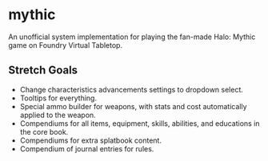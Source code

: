 # mythic

An unofficial system implementation for playing the fan-made Halo: Mythic game on Foundry Virtual Tabletop.

## Stretch Goals

* Change characteristics advancements settings to dropdown select.
* Tooltips for everything.
* Special ammo builder for weapons, with stats and cost automatically applied to the weapon.
* Compendiums for all items, equipment, skills, abilities, and educations in the core book.
* Compendiums for extra splatbook content.
* Compendium of journal entries for rules.

